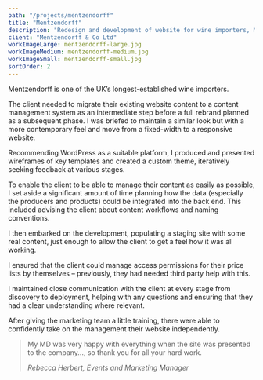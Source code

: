 ```yaml
---
path: "/projects/mentzendorff"
title: "Mentzendorff"
description: "Redesign and development of website for wine importers, Mentzendorff"
client: "Mentzendorff & Co Ltd"
workImageLarge: mentzendorff-large.jpg
workImageMedium: mentzendorff-medium.jpg
workImageSmall: mentzendorff-small.jpg
sortOrder: 2
---
```


Mentzendorff is one of the UK’s longest-established wine importers.

The client needed to migrate their existing website content to a content management system as an intermediate step before a full rebrand planned as a subsequent phase. I was briefed to maintain a similar look but with a more contemporary feel and move from a fixed-width to a responsive website.

Recommending WordPress as a suitable platform, I produced and presented wireframes of key templates and created a custom theme, iteratively seeking feedback at various stages.

To enable the client to be able to manage their content as easily as possible, I set aside a significant amount of time planning how the data (especially the producers and products) could be integrated into the back end. This included advising the client about content workflows and naming conventions.

I then embarked on the development, populating a staging site with some real content, just enough to allow the client to get a feel how it was all working.

I ensured that the client could manage access permissions for their price lists by themselves – previously, they had needed third party help with this.

I maintained close communication with the client at every stage from discovery to deployment, helping with any questions and ensuring that they had a clear understanding where relevant.

After giving the marketing team a little training, there were able to confidently take on the management their website independently.

> My MD was very happy with everything when the site was presented to the company..., so thank you for all your hard work.
>
> <cite>Rebecca Herbert, Events and Marketing Manager</cite>
